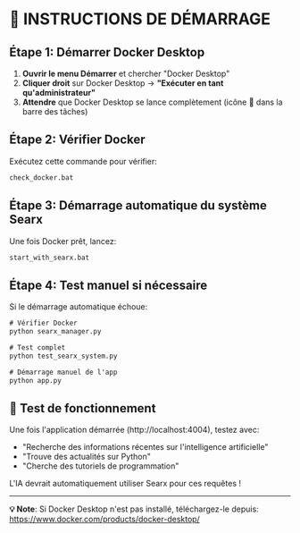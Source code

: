 # 🚀 INSTRUCTIONS DE DÉMARRAGE

## Étape 1: Démarrer Docker Desktop

1. **Ouvrir le menu Démarrer** et chercher "Docker Desktop"
2. **Cliquer droit** sur Docker Desktop → **"Exécuter en tant qu'administrateur"**
3. **Attendre** que Docker Desktop se lance complètement (icône 🐳 dans la barre des tâches)

## Étape 2: Vérifier Docker

Exécutez cette commande pour vérifier:
```cmd
check_docker.bat
```

## Étape 3: Démarrage automatique du système Searx

Une fois Docker prêt, lancez:
```cmd
start_with_searx.bat
```

## Étape 4: Test manuel si nécessaire

Si le démarrage automatique échoue:
```cmd
# Vérifier Docker
python searx_manager.py

# Test complet
python test_searx_system.py

# Démarrage manuel de l'app
python app.py
```

## 🎯 Test de fonctionnement

Une fois l'application démarrée (http://localhost:4004), testez avec:
- "Recherche des informations récentes sur l'intelligence artificielle"
- "Trouve des actualités sur Python"
- "Cherche des tutoriels de programmation"

L'IA devrait automatiquement utiliser Searx pour ces requêtes !

---
**💡 Note**: Si Docker Desktop n'est pas installé, téléchargez-le depuis:
https://www.docker.com/products/docker-desktop/
